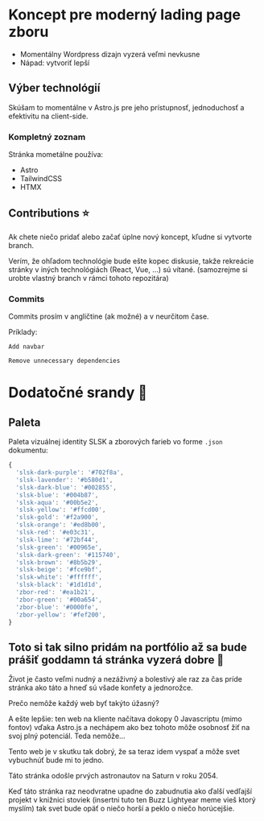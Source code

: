 # Koncept pre moderný lading page zboru

- Momentálny Wordpress dizajn vyzerá veľmi nevkusne
- Nápad: vytvoriť lepší

## Výber technológií

Skúšam to momentálne v Astro.js pre jeho prístupnosť, jednoduchosť a efektivitu na client-side.

### Kompletný zoznam

Stránka mometálne používa:

- Astro
- TailwindCSS
- HTMX

## Contributions ⭐

Ak chete niečo pridať alebo začať úplne nový koncept, kľudne si vytvorte branch.

Verím, že ohľadom technológie bude ešte kopec diskusie, takže rekreácie stránky v iných technológiách (React, Vue, ...) sú vítané. (samozrejme si urobte vlastný branch v rámci tohoto repozitára)

### Commits

Commits prosím v angličtine (ak možné) a v neurčitom čase.

Príklady:
```
Add navbar
```
```
Remove unnecessary dependencies
```

# Dodatočné srandy 🍝

## Paleta

Paleta vizuálnej identity SLSK a zborových farieb vo forme `.json` dokumentu:

```js
{
  'slsk-dark-purple': '#702f8a',
  'slsk-lavender': '#b580d1',
  'slsk-dark-blue': '#002855',
  'slsk-blue': '#004b87',
  'slsk-aqua': '#00b5e2',
  'slsk-yellow': '#ffcd00',
  'slsk-gold': '#f2a900',
  'slsk-orange': '#ed8b00',
  'slsk-red': '#e03c31',
  'slsk-lime': '#72bf44',
  'slsk-green': '#00965e',
  'slsk-dark-green': '#115740',
  'slsk-brown': '#8b5b29',
  'slsk-beige': '#fce9bf',
  'slsk-white': '#ffffff',
  'slsk-black': '#1d1d1d',
  'zbor-red': '#ea1b21',
  'zbor-green': '#00a654',
  'zbor-blue': '#0000fe',
  'zbor-yellow': '#fef200',
}
```

## Toto si tak silno pridám na portfólio až sa bude prášiť goddamn tá stránka vyzerá dobre 🤩

Život je často veľmi nudný a nezáživný a bolestivý ale raz za čas príde stránka ako táto a hneď sú všade konfety a jednorožce.

Prečo nemôže každý web byť takýto úžasný?

A ešte lepšie: ten web na kliente načítava dokopy 0 Javascriptu (mimo fontov) vďaka Astro.js a nechápem ako bez tohoto môže osobnosť žiť na svoj plný potenciál. Teda nemôže...

Tento web je v skutku tak dobrý, že sa teraz idem vyspať a môže svet vybuchnúť bude mi to jedno.

Táto stránka odošle prvých astronautov na Saturn v roku 2054.

Keď táto stránka raz neodvratne upadne do zabudnutia ako ďalší vedľajší projekt v knižnici stoviek (insertni tuto ten Buzz Lightyear meme vieš ktorý myslím) tak svet bude opäť o niečo horší a peklo o niečo horúcejšie.
